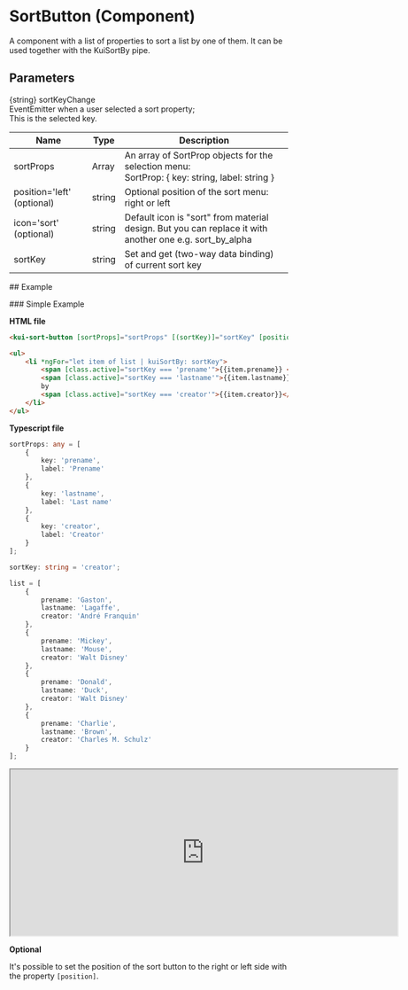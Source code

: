 # SortButton (Component)

A component with a list of properties to sort a list by one of them.
It can be used together with the KuiSortBy pipe.

## Parameters

{string} sortKeyChange <br>
EventEmitter when a user selected a sort property; <br>
This is the selected key.

Name | Type | Description
--- | --- | ---
sortProps | Array<SortProp> | An array of SortProp objects for the selection menu: <br> SortProp: { key: string, label: string }
position='left' (optional) | string | Optional position of the sort menu: right or left
icon='sort' (optional) | string | Default icon is "sort" from material design. But you can replace it with another one e.g. sort_by_alpha
sortKey | string | Set and get (two-way data binding) of current sort key

## Example

### Simple Example

**HTML file**
```html
<kui-sort-button [sortProps]="sortProps" [(sortKey)]="sortKey" [position]="'right'"></kui-sort-button>

<ul>
    <li *ngFor="let item of list | kuiSortBy: sortKey">
        <span [class.active]="sortKey === 'prename'">{{item.prename}} </span>
        <span [class.active]="sortKey === 'lastname'">{{item.lastname}} </span>
        by
        <span [class.active]="sortKey === 'creator'">{{item.creator}}</span>
    </li>
</ul>
```

**Typescript file**
```ts
sortProps: any = [
    {
        key: 'prename',
        label: 'Prename'
    },
    {
        key: 'lastname',
        label: 'Last name'
    },
    {
        key: 'creator',
        label: 'Creator'
    }
];

sortKey: string = 'creator';

list = [
    {
        prename: 'Gaston',
        lastname: 'Lagaffe',
        creator: 'André Franquin'
    },
    {
        prename: 'Mickey',
        lastname: 'Mouse',
        creator: 'Walt Disney'
    },
    {
        prename: 'Donald',
        lastname: 'Duck',
        creator: 'Walt Disney'
    },
    {
        prename: 'Charlie',
        lastname: 'Brown',
        creator: 'Charles M. Schulz'
    }
];
```

<iframe src="https://stackblitz.com/edit/knora-sort-button?embed=1&file=src/app/app.component.ts&hideExplorer=1&hideNavigation=1&hidedevtools=1&view=preview" width="700px" height="300px"></iframe>

**Optional**

It's possible to set the position of the sort button to the right or left side with the property `[position]`.
